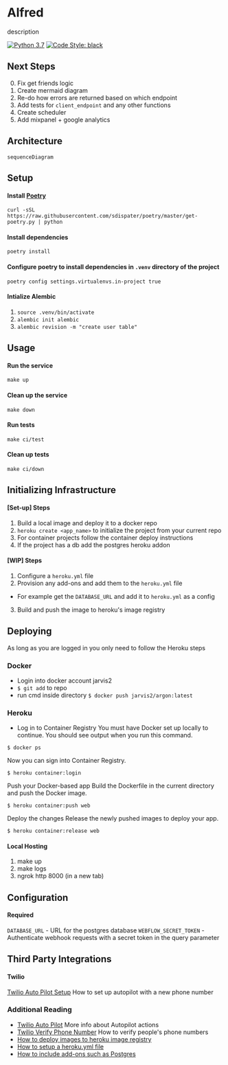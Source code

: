 # Alfred
description

[![Python 3.7](https://img.shields.io/badge/python-3.7-blue.svg)](https://www.python.org/downloads/release/python-370/)
[![Code Style: black](https://img.shields.io/badge/code%20style-black-000000.svg)](https://github.com/psf/black)

## Next Steps
0. Fix get friends logic
1. Create mermaid diagram 
2. Re-do how errors are returned based on which endpoint
3. Add tests for `client_endpoint` and any other functions
4. Create scheduler 
5. Add mixpanel + google analytics
## Architecture
```mermaid
sequenceDiagram
```

## Setup
#### Install [Poetry](https://poetry.eustace.io)
```
curl -sSL https://raw.githubusercontent.com/sdispater/poetry/master/get-poetry.py | python
```

#### Install dependencies
```
poetry install
```

#### Configure poetry to install dependencies in `.venv` directory of the project
```
poetry config settings.virtualenvs.in-project true
```

#### Intialize Alembic
1. `source .venv/bin/activate`
2. `alembic init alembic`
3. `alembic revision -m "create user table"`

## Usage
#### Run the service
```
make up
```

#### Clean up the service
```
make down
```

#### Run tests
```
make ci/test
```

#### Clean up tests
```
make ci/down
```

## Initializing Infrastructure
#### [Set-up] Steps
1. Build a local image and deploy it to a docker repo
2. `heroku create <app_name>` to initialize the project from your current repo
3. For container projects follow the container deploy instructions
4. If the project has a db add the postgres heroku addon

#### [WIP] Steps 
1. Configure a `heroku.yml` file 
2. Provision any add-ons and add them to the `heroku.yml` file
  - For example get the `DATABASE_URL` and add it to `heroku.yml` as a config
3. Build and push the image to heroku's image registry


## Deploying
As long as you are logged in you only need to follow the Heroku steps

### Docker
* Login into docker account jarvis2
* `$ git add` to repo
* run cmd inside directory 
`$ docker push jarvis2/argon:latest`

### Heroku 
* Log in to Container Registry
You must have Docker set up locally to continue. You should see output when you run this command.

```$ docker ps```

Now you can sign into Container Registry.

```$ heroku container:login```

Push your Docker-based app
Build the Dockerfile in the current directory and push the Docker image.

```$ heroku container:push web```

Deploy the changes
Release the newly pushed images to deploy your app.

```$ heroku container:release web```


#### Local Hosting
1. make up
2. make logs
3. ngrok http 8000 (in a new tab)

## Configuration
#### Required
`DATABASE_URL` - URL for the postgres database
`WEBFLOW_SECRET_TOKEN` - Authenticate webhook requests with a secret token in the query parameter

## Third Party Integrations
#### Twilio
[Twilio Auto Pilot Setup](https://www.twilio.com/docs/autopilot/channels/sms) How to set up autopilot with a new phone number

### Additional Reading
- [Twilio Auto Pilot](https://www.twilio.com/docs/autopilot/actions) More info about Autopilot actions 
- [Twilio Verify Phone Number](https://support.twilio.com/hc/en-us/articles/223180048-Adding-a-Verified-Phone-Number-or-Caller-ID-with-Twilio) How to verify people's phone numbers
- [How to deploy images to heroku image registry](https://devcenter.heroku.com/articles/container-registry-and-runtime)
- [How to setup a heroku.yml file](https://devcenter.heroku.com/articles/build-docker-images-heroku-yml#creating-your-app-from-setup)
- [How to include add-ons such as Postgres](https://devcenter.heroku.com/articles/heroku-postgresql)